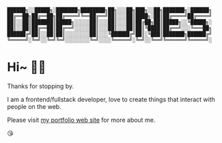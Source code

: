  ```

                                                                                                          
██████╗░░█████╗░███████╗████████╗██╗░░░██╗███╗░░██╗███████╗░██████╗
██╔══██╗██╔══██╗██╔════╝╚══██╔══╝██║░░░██║████╗░██║██╔════╝██╔════╝
██║░░██║███████║█████╗░░░░░██║░░░██║░░░██║██╔██╗██║█████╗░░╚█████╗░
██║░░██║██╔══██║██╔══╝░░░░░██║░░░██║░░░██║██║╚████║██╔══╝░░░╚═══██╗
██████╔╝██║░░██║██║░░░░░░░░██║░░░╚██████╔╝██║░╚███║███████╗██████╔╝
╚═════╝░╚═╝░░╚═╝╚═╝░░░░░░░░╚═╝░░░░╚═════╝░╚═╝░░╚══╝╚══════╝╚═════╝░

```


# Hi~ 👋🏻 
Thanks for stopping by. 

I am a frontend/fullstack developer, love to create things that interact with people on the web.


Please visit [my portfolio web site](https://about.daftunes.com) for more about me. 

😘
